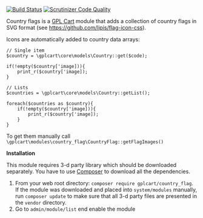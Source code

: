 [![Build Status](https://scrutinizer-ci.com/g/gplcart/country_flag/badges/build.png?b=master)](https://scrutinizer-ci.com/g/gplcart/country_flag/build-status/master)
[![Scrutinizer Code Quality](https://scrutinizer-ci.com/g/gplcart/country_flag/badges/quality-score.png?b=master)](https://scrutinizer-ci.com/g/gplcart/country_flag/?branch=master)

Country flags is a [GPL Cart](https://github.com/gplcart/gplcart) module that adds a collection of country flags in SVG format (see https://github.com/lipis/flag-icon-css).

Icons are automatically added to country data arrays:

	// Single item
    $country = \gplcart\core\models\Country::get($code);
    
	if(!empty($country['image])){
    	print_r($country['image]);
    }

	// Lists
    $countries = \gplcart\core\models\Country::getList();
    
    foreach($countries as $country){
    	if(!empty($country['image])){
      		print_r($country['image]);
       	}
    }


To get them manually call `\gplcart\modules\country_flag\CountryFlag::getFlagImages()`

**Installation**

This module requires 3-d party library which should be downloaded separately. You have to use [Composer](https://getcomposer.org) to download all the dependencies.

1. From your web root directory: `composer require gplcart/country_flag`. If the module was downloaded and placed into `system/modules` manually, run `composer update` to make sure that all 3-d party files are presented in the `vendor` directory.
2. Go to `admin/module/list` end enable the module